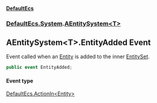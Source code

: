 #### [DefaultEcs](./index.md 'index')
### [DefaultEcs.System](./DefaultEcs-System.md 'DefaultEcs.System').[AEntitySystem&lt;T&gt;](./DefaultEcs-System-AEntitySystem-T-.md 'DefaultEcs.System.AEntitySystem&lt;T&gt;')
## AEntitySystem&lt;T&gt;.EntityAdded Event
Event called when an [Entity](./DefaultEcs-Entity.md 'DefaultEcs.Entity') is added to the inner [EntitySet](./DefaultEcs-EntitySet.md 'DefaultEcs.EntitySet').  
```C#
public event EntityAdded;
```
#### Event type
[DefaultEcs.ActionIn&lt;](./DefaultEcs-ActionIn-T-(T).md 'DefaultEcs.ActionIn&lt;T&gt;(T)')[Entity](./DefaultEcs-Entity.md 'DefaultEcs.Entity')[&gt;](./DefaultEcs-ActionIn-T-(T).md 'DefaultEcs.ActionIn&lt;T&gt;(T)')
